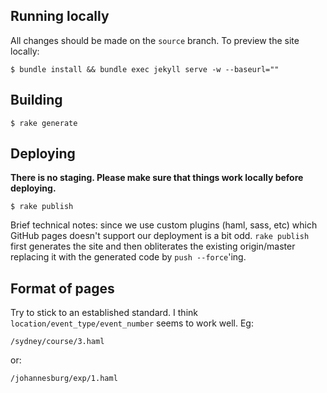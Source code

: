 ## Running locally

All changes should be made on the `source` branch. To preview the site locally:

    $ bundle install && bundle exec jekyll serve -w --baseurl=""

## Building

    $ rake generate

## Deploying

**There is no staging. Please make sure that things work locally before
deploying.**

    $ rake publish

Brief technical notes: since we use custom plugins (haml, sass, etc) which
GitHub pages doesn't support our deployment is a bit odd. `rake publish` first
generates the site and then obliterates the existing origin/master replacing it
with the generated code by `push --force`'ing.

## Format of pages

Try to stick to an established standard. I think `location/event_type/event_number` seems to work well. Eg:

    /sydney/course/3.haml

or:

    /johannesburg/exp/1.haml
